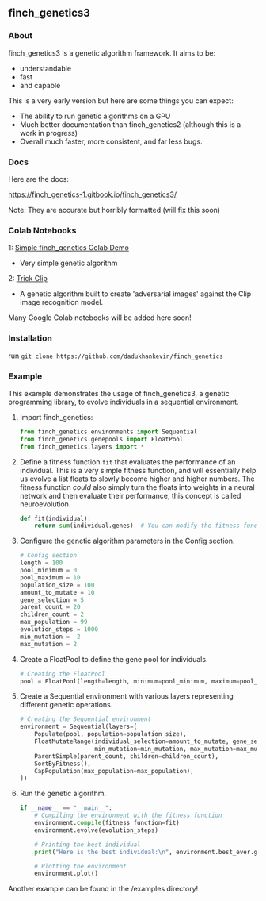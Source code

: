 ## finch_genetics3
### About
finch_genetics3 is a genetic algorithm framework. It aims to be:
- understandable
- fast
- and capable

This is a very early version but here are some things you can expect:
- The ability to run genetic algorithms on a GPU
- Much better documentation than finch_genetics2 (although this is a work in progress)
- Overall much faster, more consistent, and far less bugs.
### Docs
Here are the docs:

https://finch_genetics-1.gitbook.io/finch_genetics3/

Note: They are accurate but horribly formatted (will fix this soon)
### Colab Notebooks
1: [Simple finch_genetics  Colab Demo](https://colab.research.google.com/drive/1QK7zYTBSkud4V6QQQRCi0ofkJ9bFp9B9?usp=sharing)
- Very simple genetic algorithm

2: [Trick Clip](https://colab.research.google.com/drive/1q_MDZAqofAbj-wkZHoWoWSP_6osymLGK?usp=sharing)
- A genetic algorithm built to create 'adversarial images' against the Clip image recognition model.

Many Google Colab notebooks will be added here soon!
### Installation 
run `git clone https://github.com/dadukhankevin/finch_genetics`

### Example
This example demonstrates the usage of finch_genetics3, a genetic programming library, to evolve individuals in a sequential environment.

1. Import finch_genetics:
    ```python
    from finch_genetics.environments import Sequential
    from finch_genetics.genepools import FloatPool
    from finch_genetics.layers import *
    ```

2. Define a fitness function `fit` that evaluates the performance of an individual. This is a very simple fitness function, and will essentially help us evolve a list floats to slowly become higher and higher numbers. The fitness function *could* also simply turn the floats into weights in a neural network and then evaluate their performance, this concept is called neuroevolution.
   ```python
   def fit(individual):
       return sum(individual.genes)  # You can modify the fitness function to make it interesting
   ```

3. Configure the genetic algorithm parameters in the Config section.
   ```python
   # Config section
   length = 100
   pool_minimum = 0
   pool_maximum = 10
   population_size = 100
   amount_to_mutate = 10
   gene_selection = 5
   parent_count = 20
   children_count = 2
   max_population = 99
   evolution_steps = 1000
   min_mutation = -2
   max_mutation = 2
   ```

4. Create a FloatPool to define the gene pool for individuals.
   ```python
   # Creating the FloatPool
   pool = FloatPool(length=length, minimum=pool_minimum, maximum=pool_maximum)
   ```

5. Create a Sequential environment with various layers representing different genetic operations.
   ```python
   # Creating the Sequential environment
   environment = Sequential(layers=[
       Populate(pool, population=population_size),
       FloatMutateRange(individual_selection=amount_to_mutate, gene_selection=gene_selection,
                        min_mutation=min_mutation, max_mutation=max_mutation, keep_within_genepool_bounds=True),
       ParentSimple(parent_count, children=children_count),
       SortByFitness(),
       CapPopulation(max_population=max_population),
   ])
   ```

6. Run the genetic algorithm.
   ```python
   if __name__ == "__main__":
       # Compiling the environment with the fitness function
       environment.compile(fitness_function=fit)
       environment.evolve(evolution_steps)

       # Printing the best individual
       print("Here is the best individual:\n", environment.best_ever.genes)

       # Plotting the environment
       environment.plot()
   ```
Another example can be found in the /examples directory!